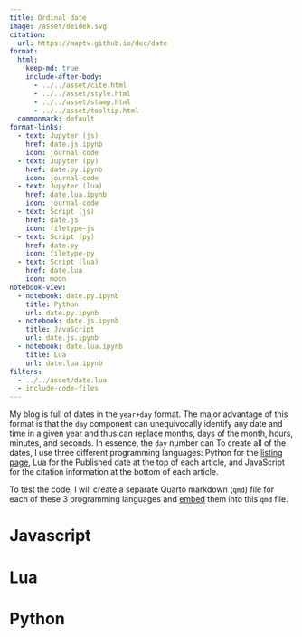 ```yaml
---
title: Ordinal date
image: /asset/deidek.svg
citation:
  url: https://maptv.github.io/dec/date
format:
  html:
    keep-md: true
    include-after-body:
      - ../../asset/cite.html
      - ../../asset/style.html
      - ../../asset/stamp.html
      - ../../asset/tooltip.html
  commonmark: default
format-links:
  - text: Jupyter (js)
    href: date.js.ipynb
    icon: journal-code
  - text: Jupyter (py)
    href: date.py.ipynb
    icon: journal-code
  - text: Jupyter (lua)
    href: date.lua.ipynb
    icon: journal-code
  - text: Script (js)
    href: date.js
    icon: filetype-js
  - text: Script (py)
    href: date.py
    icon: filetype-py
  - text: Script (lua)
    href: date.lua
    icon: moon
notebook-view:
  - notebook: date.py.ipynb
    title: Python
    url: date.py.ipynb
  - notebook: date.js.ipynb
    title: JavaScript
    url: date.js.ipynb
  - notebook: date.lua.ipynb
    title: Lua
    url: date.lua.ipynb
filters:
  - ../../asset/date.lua
  - include-code-files
---
```






My blog is full of dates in the `year+day` format. The major advantage of this format is that the `day` component can unequivocally identify any date and time in a given year and thus can replace months, days of the month, hours, minutes, and seconds. In essence, the `day` number can  To create all of the dates, I use three different programming languages: Python for the [listing page](/list), Lua for the Published date at the top of each article, and JavaScript for the citation information at the bottom of each article.

To test the code, I will create a separate Quarto markdown (`qmd`) file for each of these 3 programming languages and [embed](https://quarto.org/docs/authoring/notebook-embed.html#overview) them into this `qmd` file.

# Javascript




<!-- 12A0366C|/Users/martinlaptev/maptv/maptv.github.io/dec/date/index.qmd|:date.js.ipynb |  | echo:true,warning:false,asis:true,eval:false -->







# Lua




<!-- 12A0366C|/Users/martinlaptev/maptv/maptv.github.io/dec/date/index.qmd|:date.lua.ipynb |  | echo:true,warning:false,asis:true,eval:false -->







# Python




<!-- 12A0366C|/Users/martinlaptev/maptv/maptv.github.io/dec/date/index.qmd|:date.py.ipynb |  | echo:true,warning:false,asis:true,eval:false -->
